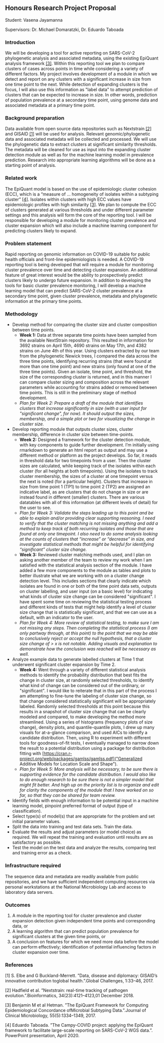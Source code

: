 
## Honours Research Project Proposal

Student: Vasena Jayamanna

Supervisors: Dr. Michael Domaratzki, Dr. Eduardo Taboada


### Introduction

We will be developing a tool for active reporting on SARS-CoV-2 phylogenetic analysis and associated metadata, using the existing EpiQuant analysis framework [[3]](#3). Within this reporting tool we plan to compare clusters of cases across points in time while considering a variety of different factors. My project involves development of a module in which we detect and report on any clusters with a significant increase in size from one time point to the next. While detection of expanding clusters is the focus, I will also use this information as "label data" to attempt prediction of clusters that can be expected to increase in size. In other words, prediction of population prevalence at a secondary time point, using genome data and associated metadata at a primary time point. 

### Background preparation

Data available from open source data repositories such as Nextstrain [[2]](#2) and GISAID [[1]](#1) will be used for analysis. Relevant genomic/phylogenetic data and associated metadata will be collected and processed. We will use the phylogenetic data to extract clusters at significant similarity thresholds. The metadata will be cleaned for use as input into the expanding cluster detection module as well as for the machine learning model in prevalence prediction. Research into appropriate learning algorithms will be done as a starting point of analysis.

### Related work

The EpiQuant model is based on the use of epidemiologic cluster cohesion (ECC), which is a “measure of … homogeneity of isolates within a subtyping cluster” [[4]](#4). Isolates within clusters with high ECC values have epidemiologic profiles with high similarity [[3]](#3). We plan to compute the ECC of clusters generated at various thresholds and under different parameter settings and this analysis will form the core of the reporting tool. I will be responsible for developing a module for monitoring cluster prevalence and cluster expansion which will also include a machine learning component for predicting clusters likely to expand. 

### Problem statement

Rapid reporting on genomic information on COVID-19 suitable for public health officials and front-line epidemiologists is needed. A COVID-19 reporting tool is being developed that will require a module for monitoring cluster prevalence over time and detecting cluster expansion. An additional feature of great interest would be the ability to prospectively predict clusters likely to undergo future expansion. In addition to developing the tools for basic cluster prevalence monitoring, I will develop a machine learning model that can predict SARS-CoV-2 cluster prevalence at a secondary time point, given cluster prevalence, metadata and phylogenetic information at the primary time points.

### Methodology

  - Develop method for comparing the cluster size and cluster composition between time points.
    - **Week 1:** Data at three separate time points have been sampled from the available NextStrain repository. This resulted in information for 3692 strains on April 15th, 4690 strains on May 17th, and 4382 strains on June 4th of this year. Using clusters extracted by our team from the phylogenetic Newick trees, I compared the data across the three time points, identifying recurring strains (that were found at more than one time point) and new strains (only found at one of the three time points). Given an isolate, time point, and threshold, the size of the corresponding cluster is returned, and in this manner I can compare cluster sizing and composition across the relevant parameters while accounting for strains added or removed between time points. This is still in the preliminary stage of method development. 
    - *Plan for Week 2: Prepare a draft of the module that identifies clusters that increase significantly in size (with a user input for "significant change", for now). It should output the sizes, membership, and a simple plot or two for visualizing the change in cluster size.*
  - Develop reporting module that outputs cluster sizes, cluster membership, difference in cluster size between time-points.
    - **Week 2:** Designed a framework for the cluster detection module, with key components to guide further development. I’m initially using rmarkdown to generate an html report as output and may use a different method or platform as the project develops. So far, it reads in threshold data for two timepoints from a user. Then the cluster sizes are calculated, while keeping track of the isolates within each cluster (for all heights at both timepoints). Using the isolates to track cluster membership, the sizes of a cluster at one timepoint versus the next is noted (for a particular height). Clusters that increase in size from time point 1 (TP1) to time point 2 (TP2) are assigned an indicative label, as are clusters that do not change in size or are instead found in different (smaller) clusters. There are various datatables with all of this information (at different levels of detail) for the user to see. 
    - *Plan for Week 3: Validate the steps leading up to this point and be able to explain and/or providing clear supporting reasoning. I need to verify that the cluster matching is not missing anything and add a method to keep track of both recurring isolates and those that are found at only one timepoint. I also need to do some analysis looking at the counts of clusters that “increase” or “decrease” in size, and investigate statistical methods that might be helpful for identifying “significant” cluster size change.*
    - **Week 3:** Reviewed cluster matching methods used, and I plan on asking another member of the team to review my work when I am satisfied with the statistical analysis section of the module. I have added a few more components to the module as tables and plots to better illustrate what we are working with on a cluster change detection level. This includes sections that clearly indicate which isolates are found in one or both of the time point data sets, outputs on cluster labelling, and user input (on a basic level) for indicating what kinds of cluster size change can be considered "significant". I have spent some time on reviewing the statistical testing process and different kinds of tests that might help identify a level of cluster size change that is statistically significant, and that we can use as a default, with an indicator to the user. 
    - *Plan for Week 4: More review of statistical testing, to make sure I am not missing any steps. Then completing the statistical process (I am only partway through, at this point) to the point that we may be able to conclusively reject or accept the null hypothesis, that a cluster size change of > x is not notable. Adding visuals and explanation to demonstrate how the conclusion was reached will be necessary as well.*
  - Analyze example data to generate labelled clusters at Time 1 that underwent significant cluster expansion by Time 2. 
    - **Week 4:** Went through a variety of different statistical analysis methods to identify the probability distribution that best fits the change in cluster size, at randomly selected thresholds, to identify what kind of change can be considered out of the ordinary, or "significant". I would like to reiterate that in this part of the process I am attempting to fine-tune the labeling of cluster size change, so that change considered statistically significant will be appropriately labeled. Randomly selected thresholds at this point because this results in a snapshot of cluster size change that can be clearly modeled and compared, to make developing the method more streamlined. Using a series of histograms (frequency plots of size change), density plots, and quantile-quantile plots, I drew up many visuals for at-a-glance comparison, and used AICs to identify a candidate distribution. Then, using R to experiment with different tools for goodness-of-fit tests, I eventually managed to narrow down the result to a potential distribution using a package for distribution fitting with [https://cran.r-project.org/web/packages/gamlss/gamlss.pdf]("Generalized Additive Models for Location Scale and Shape").
    - *Plan for Week 5: More analysis will be necessary, to be sure there is supporting evidence for the candidate distribution. I would also like to do enough research to be sure there is not a simpler model that might fit better. And high up on the priority list is to organize and edit for clarity the components of the module that I have worked on so far, so that they can be shared for team review.*
  - Identify fields with enough information to be potential input in a machine learning model, pinpoint preferred format of output (type of classification). 
  - Select type(s) of model(s) that are appropriate for the problem and set initial parameter values.
  - Split the data into training and test data sets. Train the data.
  - Evaluate the results and adjust parameters (or model choice) as required. We will repeat the training and evaluation until results are as satisfactory as possible.
  - Test the model on the test data and analyze the results, comparing test and training error as a check.

### Infrastructure required

The sequence data and metadata are readily available from public repositories, and we have sufficient independent computing resources via personal workstations at the National Microbiology Lab and access to laboratory data servers.

### Outcomes

  1. A module in the reporting tool for cluster prevalence and cluster expansion detection given independent time points and corresponding data, or
  2. A learning algorithm that can predict population prevalence for significant clusters at the given time points, or 
  3. A conclusion on features for which we need more data before the model can perform effectively;  identification of potential influencing factors in cluster expansion over time.

### References

<a id="1">[1]</a> S. Elbe and G Buckland-Merrett.  ”Data, disease and diplomacy:  GISAID’s innovative contribution toglobal health.”.Global Challenges, 1:33–46, 2017.

<a id="2">[2]</a> Hadfield et al. ”Nextstrain: real-time tracking of pathogen evolution.”.Bioinformatics, 34(23):4121–4123,01 December 2018.

<a id="3">[3]</a> Benjamin M et al Hetman.  ”The EpiQuant Framework for Computing Epidemiological Concordance ofMicrobial Subtyping Data.”.Journal of Clinical Microbiology, 55(5):1334–1349, 2017.

<a id="4">[4]</a> Eduardo Taboada.  ”The Campy-COVID project:  applying the EpiQuant framework to facilitate large-scale reporting on SARS-CoV-2 WGS data.”.  PowerPoint presentation, April 2020.
